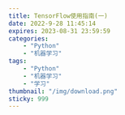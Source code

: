 ```yaml
---
title: TensorFlow使用指南(一)
date: 2022-9-28 11:45:14
expires: 2023-08-31 23:59:59
categories:
    - "Python"
    - "机器学习"
tags: 
    - "Python"
    - "机器学习"
    - "学习"
thumbnail: "/img/download.png"
sticky: 999
---
```



